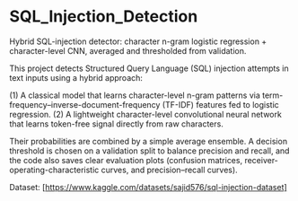 # SQL_Injection_Detection
Hybrid SQL-injection detector: character n-gram logistic regression + character-level CNN, averaged and thresholded from validation.

This project detects Structured Query Language (SQL) injection attempts in text inputs using a hybrid approach: 

(1) A classical model that learns character-level n-gram patterns via term-frequency–inverse-document-frequency (TF-IDF) features fed to logistic regression.
(2) A lightweight character-level convolutional neural network that learns token-free signal directly from raw characters. 

Their probabilities are combined by a simple average ensemble. A decision threshold is chosen on a validation split to balance precision and recall, and the code also saves clear evaluation plots (confusion matrices, receiver-operating-characteristic curves, and precision–recall curves).

Dataset: [https://www.kaggle.com/datasets/sajid576/sql-injection-dataset]

